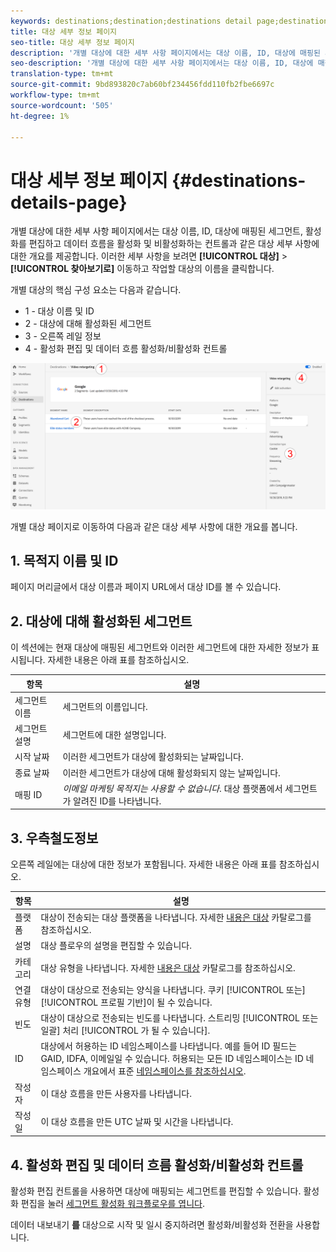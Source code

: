 ```yaml
---
keywords: destinations;destination;destinations detail page;destinations details page
title: 대상 세부 정보 페이지
seo-title: 대상 세부 정보 페이지
description: '개별 대상에 대한 세부 사항 페이지에서는 대상 이름, ID, 대상에 매핑된 세그먼트, 활성화를 편집하고 데이터 흐름을 활성화 및 비활성화하는 컨트롤과 같은 대상 세부 사항에 대한 개요를 제공합니다. '
seo-description: '개별 대상에 대한 세부 사항 페이지에서는 대상 이름, ID, 대상에 매핑된 세그먼트, 활성화를 편집하고 데이터 흐름을 활성화 및 비활성화하는 컨트롤과 같은 대상 세부 사항에 대한 개요를 제공합니다. '
translation-type: tm+mt
source-git-commit: 9bd893820c7ab60bf234456fdd110fb2fbe6697c
workflow-type: tm+mt
source-wordcount: '505'
ht-degree: 1%

---
```



# 대상 세부 정보 페이지 {#destinations-details-page}

개별 대상에 대한 세부 사항 페이지에서는 대상 이름, ID, 대상에 매핑된 세그먼트, 활성화를 편집하고 데이터 흐름을 활성화 및 비활성화하는 컨트롤과 같은 대상 세부 사항에 대한 개요를 제공합니다. 이러한 세부 사항을 보려면 **[!UICONTROL 대상]** > **[!UICONTROL 찾아보기로]** 이동하고 작업할 대상의 이름을 클릭합니다.

개별 대상의 핵심 구성 요소는 다음과 같습니다.

* 1 - 대상 이름 및 ID
* 2 - 대상에 대해 활성화된 세그먼트
* 3 - 오른쪽 레일 정보
* 4 - 활성화 편집 및 데이터 흐름 활성화/비활성화 컨트롤

![대상 페이지 번호](/help/rtcdp/destinations/assets/destination-page-numbered.png)

개별 대상 페이지로 이동하여 다음과 같은 대상 세부 사항에 대한 개요를 봅니다.

## 1. 목적지 이름 및 ID

페이지 머리글에서 대상 이름과 페이지 URL에서 대상 ID를 볼 수 있습니다.

## 2. 대상에 대해 활성화된 세그먼트

이 섹션에는 현재 대상에 매핑된 세그먼트와 이러한 세그먼트에 대한 자세한 정보가 표시됩니다. 자세한 내용은 아래 표를 참조하십시오.

| 항목 | 설명 |
---------|----------|
| 세그먼트 이름 | 세그먼트의 이름입니다. |
| 세그먼트 설명 | 세그먼트에 대한 설명입니다. |
| 시작 날짜 | 이러한 세그먼트가 대상에 활성화되는 날짜입니다. |
| 종료 날짜 | 이러한 세그먼트가 대상에 대해 활성화되지 않는 날짜입니다. |
| 매핑 ID | *이메일 마케팅 목적지는 사용할 수 없습니다*. 대상 플랫폼에서 세그먼트가 알려진 ID를 나타냅니다. |

## 3. 우측철도정보

오른쪽 레일에는 대상에 대한 정보가 포함됩니다. 자세한 내용은 아래 표를 참조하십시오.

| 항목 | 설명 |
---------|----------|
| 플랫폼 | 대상이 전송되는 대상 플랫폼을 나타냅니다. 자세한 [내용은 대상](/help/rtcdp/destinations/destinations-catalog.md) 카탈로그를 참조하십시오. |
| 설명 | 대상 플로우의 설명을 편집할 수 있습니다. |
| 카테고리 | 대상 유형을 나타냅니다. 자세한 [내용은 대상](/help/rtcdp/destinations/destinations-catalog.md) 카탈로그를 참조하십시오. |
| 연결 유형 | 대상이 대상으로 전송되는 양식을 나타냅니다. 쿠키 [!UICONTROL 또는] [!UICONTROL 프로필 기반]이 될 수 있습니다. |
| 빈도 | 대상이 대상으로 전송되는 빈도를 나타냅니다. 스트리밍 [!UICONTROL 또는 일괄] 처리 [!UICONTROL 가 될 수 있습니다]. |
| ID | 대상에서 허용하는 ID 네임스페이스를 나타냅니다. 예를 들어 ID 필드는 GAID, IDFA, 이메일일 수 있습니다. 허용되는 모든 ID 네임스페이스는 ID 네임스페이스 개요에서 표준 [네임스페이스를 참조하십시오](../../identity-service/namespaces.md). |
| 작성자 | 이 대상 흐름을 만든 사용자를 나타냅니다. |
| 작성일 | 이 대상 흐름을 만든 UTC 날짜 및 시간을 나타냅니다. |

## 4. 활성화 편집 및 데이터 흐름 활성화/비활성화 컨트롤

활성화 편집 컨트롤을 사용하면 대상에 매핑되는 세그먼트를 편집할 수 있습니다. 활성화 편집을 눌러 [세그먼트 활성화 워크플로우를 엽니다](/help/rtcdp/destinations/activate-destinations.md).

데이터 내보내기 **를** 대상으로 시작 및 일시 중지하려면 활성화/비활성화 전환을 사용합니다.